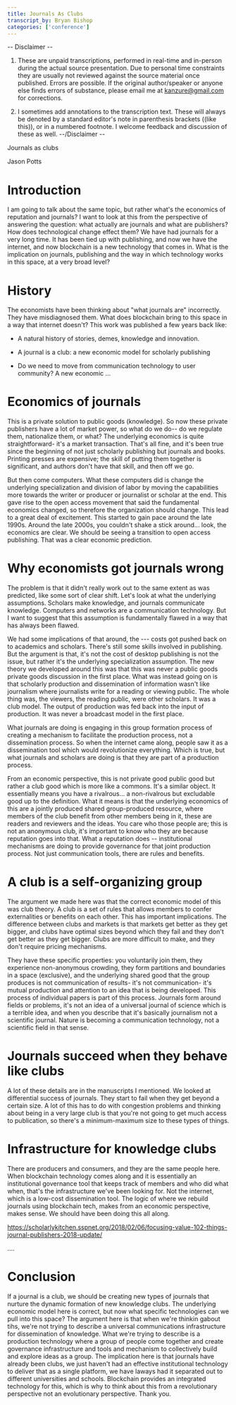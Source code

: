 ```yaml
---
title: Journals As Clubs
transcript_by: Bryan Bishop
categories: ['conference']
---
```


-- Disclaimer --
1.  These are unpaid transcriptions, performed in real-time and in-person during the actual source presentation. Due to personal time constraints they are usually not reviewed against the source material once published. Errors are possible. If the original author/speaker or anyone else finds errors of substance, please email me at kanzure@gmail.com for corrections.

2.  I sometimes add annotations to the transcription text. These will always be denoted by a standard editor's note in parenthesis brackets ((like this)), or in a numbered footnote. I welcome feedback and discussion of these as well.
--/Disclaimer --

Journals as clubs

Jason Potts

# Introduction

I am going to talk about the same topic, but rather what's the economics of reputation and journals? I want to look at this from the perspective of answering the question: what actually are journals and what are publishers? How does technological change effect them? We have had journals for a very long time. It has been tied up with publishing, and now we have the internet, and now blockchain is a new technology that comes in. What is the implication on journals, publishing and the way in which technology works in this space, at a very broad level?

# History

The economists have been thinking about "what journals are" incorrectly. They have misdiagnosed them. What does blockchain bring to this space in a way that internet doesn't? This work was published a few years back like:

* A natural history of stories, demes, knowledge and innovation.

* A journal is a club: a new economic model for scholarly publishing

* Do we need to move from communication technology to user community? A new economic ...

# Economics of journals

This is a private solution to public goods (knowledge). So now these private publishers have a lot of market power, so what do we do-- do we regulate them, nationalize them, or what? The underlying economics is quite straightforward- it's a market transaction. That's all fine, and it's been true since the beginning of not just scholarly publishing but journals and books. Printing presses are expensive; the skill of putting them together is significant, and authors don't have that skill, and then off we go.

But then come computers. What these computers did is change the underlying specialization and division of labor by moving the capabilities more towards the writer or producer or journalist or scholar at the end. This gave rise to the open access movement that said the fundamental economics changed, so therefore the organization should change. This lead to a great deal of excitement. This started to gain pace around the late 1990s. Around the late 2000s, you couldn't shake a stick around... look, the economics are clear. We should be seeing a transition to open access publishing. That was a clear economic prediction.

# Why economists got journals wrong

The problem is that it didn't really work out to the same extent as was predicted, like some sort of clear shift. Let's look at what the underlying assumptions. Scholars make knowledge, and journals communicate knowledge. Computers and networks are a communication technology. But I want to suggest that this assumption is fundamentally flawed in a way that has always been flawed.

We had some implications of that around, the --- costs got pushed back on to academics and scholars. There's still some skills involved in publishing. But the argument is that, it's not the cost of desktop publishing is not the issue, but rather it's the underlying specialization assumption. The new theory we developed around this was that this was never a public goods private goods discussion in the first place. What was instead going on is that scholarly production and dissemination of information wasn't like journalism where journalists write for a reading or viewing public. The whole thing was, the viewers, the reading public, were other scholars. It was a club model. The output of production was fed back into the input of production. It was never a broadcast model in the first place.

What journals are doing is engaging in this group formation process of creating a mechanism to facilitate the production process, not a dissemination process. So when the internet came along, people saw it as a dissemination tool which would revolutionize everything. Which is true, but what journals and scholars are doing is that they are part of a production process.

From an economic perspective, this is not private good public good but rather a club good which is more like a commons. It's a similar object. It essentially means you have a rivalrous... a non-rivalrous but excludable good up to the definition. What it means is that the underlying economics of this are a jointly produced shared group-produced resource, where members of the club benefit from other members being in it, these are readers and reviewers and the ideas. You care who those people are; this is not an anonymous club, it's important to know who they are because reputation goes into that. What a reputation does -- institutional mechanisms are doing to provide governance for that joint production process. Not just communication tools, there are rules and benefits.

# A club is a self-organizing group

The argument we made here was that the correct economic model of this was club theory. A club is a set of rules that allows members to confer externalities or benefits on each other. This has important implications. The difference between clubs and markets is that markets get better as they get bigger, and clubs have optimal sizes beyond which they fail and they don't get better as they get bigger. Clubs are more difficult to make, and they don't require pricing mechanisms.

They have these specific properties: you voluntarily join them, they experience non-anonymous crowding, they form partitions and boundaries in a space (exclusive), and the underlying shared good that the group produces is not communication of results- it's not communication- it's mutual production and attention to an idea that is being developed. This process of individual papers is part of this process. Journals form around fields or problems, it's not an idea of a universal journal of science which is a terrible idea, and when you describe that it's basically journalism not a scientific journal. Nature is becoming a communication technology, not a scientific field in that sense.

# Journals succeed when they behave like clubs

A lot of these details are in the manuscripts I mentioned. We looked at differential success of journals. They start to fail when they get beyond a certain size. A lot of this has to do with congestion problems and thinking about being in a very large club is that you're not going to get much access to publication, so there's a minimum-maximum size to these types of things.

# Infrastructure for knowledge clubs

There are producers and consumers, and they are the same people here. When blockchain technology comes along and it is essentially an institutional governance tool that keeps track of members and who did what when, that's the infrastructure we've been looking for. Not the internet, which is a low-cost dissemination tool. The logic of where we rebuild journals using blockchain tech, makes from an economic perspective, makes sense. We should have been doing this all along.

<https://scholarlykitchen.sspnet.org/2018/02/06/focusing-value-102-things-journal-publishers-2018-update/>

....

# Conclusion

If a journal is a club, we should be creating new types of journals that nurture the dynamic formation of new knowledge clubs. The underlying economic model here is correct, but now what specific technologies can we pull into this space? The argument here is that when we're thinkin gabout tihs, we're not trying to describe a universal communications infrastructure for dissemination of knowledge. What we're trying to describe is a production technology where a group of people come together and create governance infrastructure and tools and mechanism to collectively build and explore ideas as a group. The implication here is that journals have already been clubs, we just haven't had an effective institutional technology to deliver that as a single platform, we have laways had it separated out to different universities and schools. Blockchain provides an integrated technology for this, which is why to think about this from a revolutionary perspective not an evolutionary perspective. Thank you.


